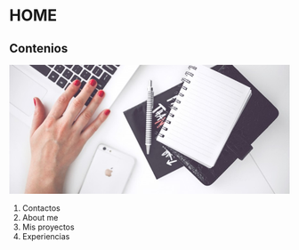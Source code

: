 # HOME
## Contenios
![workdesign](imagenhome.jpg)
1. Contactos
2. About me
3. Mis proyectos
4. Experiencias

